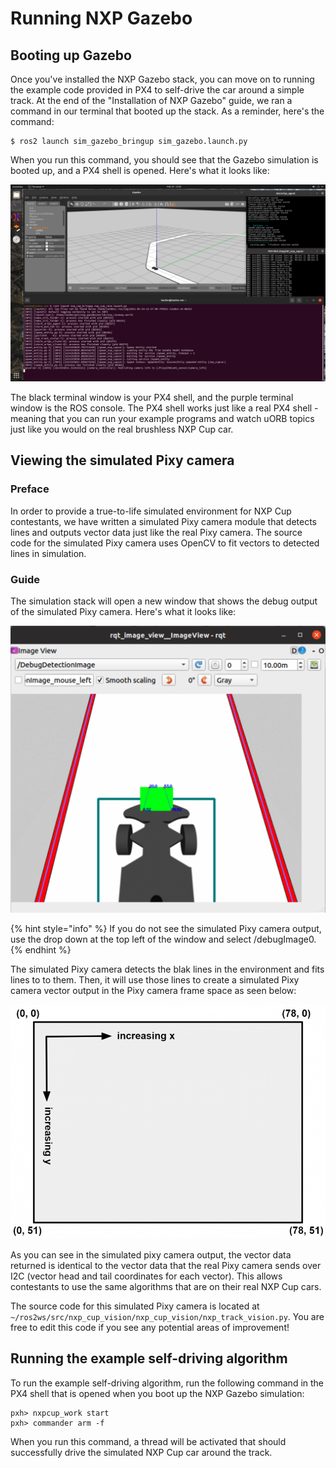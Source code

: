 # Running NXP Gazebo

## Booting up Gazebo

Once you've installed the NXP Gazebo stack, you can move on to running the example code provided in PX4 to self-drive the car around a simple track. At the end of the "Installation of NXP Gazebo" guide, we ran a command in our terminal that booted up the stack. As a reminder, here's the command:

```text
$ ros2 launch sim_gazebo_bringup sim_gazebo.launch.py
```

When you run this command, you should see that the Gazebo simulation is booted up, and a PX4 shell is opened. Here's what it looks like:

![NXP Cup Simulation](../.gitbook/assets/image%20%2828%29.png)

The black terminal window is your PX4 shell, and the purple terminal window is the ROS console. The PX4 shell works just like a real PX4 shell - meaning that you can run your example programs and watch uORB topics just like you would on the real brushless NXP Cup car.

## Viewing the simulated Pixy camera

### Preface

In order to provide a true-to-life simulated environment for NXP Cup contestants, we have written a simulated Pixy camera module that detects lines and outputs vector data just like the real Pixy camera. The source code for the simulated Pixy camera uses OpenCV to fit vectors to detected lines in simulation.

### Guide

The simulation stack will open a new window that shows the debug output of the simulated Pixy camera. Here's what it looks like:

![Simulated Pixy camera](../.gitbook/assets/image%20%2814%29.png)

{% hint style="info" %}
If you do not see the simulated Pixy camera output, use the drop down at the top left of the window and select /debugImage0.
{% endhint %}

The simulated Pixy camera detects the blak lines in the environment and fits lines to to them. Then, it will use those lines to create a simulated Pixy camera vector output in the Pixy camera frame space as seen below:

![Pixy camera frame \(from https://docs.pixycam.com/wiki/doku.php?id=wiki:v2:line\_api\)](../.gitbook/assets/image%20%2817%29.png)

As you can see in the simulated pixy camera output, the vector data returned is identical to the vector data that the real Pixy camera sends over I2C \(vector head and tail coordinates for each vector\). This allows contestants to use the same algorithms that are on their real NXP Cup cars.

The source code for this simulated Pixy camera is located at `~/ros2ws/src/nxp_cup_vision/nxp_cup_vision/nxp_track_vision.py` ​. You are free to edit this code if you see any potential areas of improvement!

## Running the example self-driving algorithm

To run the example self-driving algorithm, run the following command in the PX4 shell that is opened when you boot up the NXP Gazebo simulation:

```text
pxh> nxpcup_work start
pxh> commander arm -f
```

When you run this command, a thread will be activated that should successfully drive the simulated NXP Cup car around the track.



